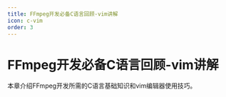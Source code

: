 ```yaml
---
title: FFmpeg开发必备C语言回顾-vim讲解
icon: c-vim
order: 3
---
```


# FFmpeg开发必备C语言回顾-vim讲解

本章介绍FFmpeg开发所需的C语言基础知识和vim编辑器使用技巧。
